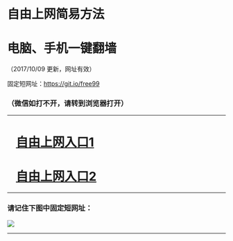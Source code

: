 ﻿# 自由上网简易方法

# 电脑、手机一键翻墙

（2017/10/09 更新，网址有效）

固定短网址：https://git.io/free99

### （微信如打不开，请转到浏览器打开）


***





# &nbsp;&nbsp; <a href="http://ft130233597.fwq-tz-1001.info/fwqtz01.html?t=100900113890 " target="_blank">自由上网入口1</a>
# &nbsp;&nbsp; <a href="http://ft2906315580.fwq-tz-1002.info/fwqtz02.html?t=100900118072 " target="_blank">自由上网入口2</a>
***

### 请记住下图中固定短网址：

<img src="https://s3-us-west-2.amazonaws.com/fwq-1001/yjfq-20170905okok.png" /> 


***


